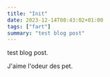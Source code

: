 ```yaml
---
title: "Init"
date: 2023-12-14T08:43:02+01:00
tags: ["fart"]
summary: "test blog post"
---
```


test blog post.

J'aime l'odeur des pet.
